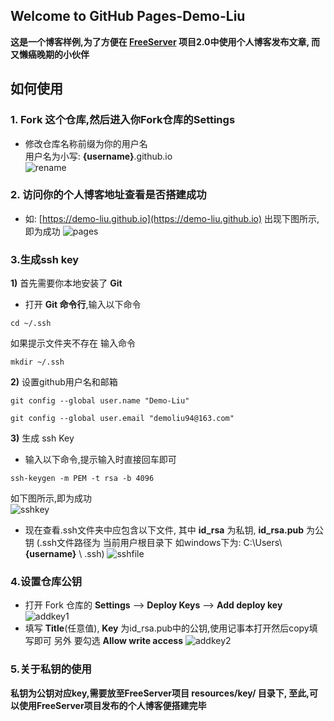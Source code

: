 ## Welcome to GitHub Pages-Demo-Liu

**这是一个博客样例,为了方便在 [FreeServer](https://github.com/liao-can-jie/FreeServer) 项目2.0中使用个人博客发布文章, 而又懒癌晚期的小伙伴**

## 如何使用

### 1. Fork 这个仓库,然后进入你Fork仓库的Settings   

  -  修改仓库名称前缀为你的用户名  
     用户名为小写: **{username}**.github.io  
  ![rename](https://github.com/Demo-Liu/MyPicture/raw/master/githubio/rename.png)

### 2. 访问你的个人博客地址查看是否搭建成功
  - 如: [https://demo-liu.github.io](https://demo-liu.github.io)
    出现下图所示,即为成功
    ![pages](https://github.com/Demo-Liu/MyPicture/raw/master/githubio/pages.png)
    
### 3.生成ssh key  
  **1)** 首先需要你本地安装了 **Git**  
  - 打开 **Git 命令行**,输入以下命令  
  ```
  cd ~/.ssh
  ```
  如果提示文件夹不存在 输入命令  
  ```
  mkdir ~/.ssh
  ```
  **2)** 设置github用户名和邮箱
  ```
  git config --global user.name "Demo-Liu"
  ```
  ```
  git config --global user.email "demoliu94@163.com"
  ```
  **3)** 生成 ssh Key
  - 输入以下命令,提示输入时直接回车即可
  ```
  ssh-keygen -m PEM -t rsa -b 4096
  ```
  如下图所示,即为成功  
  ![sshkey](https://github.com/Demo-Liu/MyPicture/raw/master/githubio/sshkey.png)
  - 现在查看.ssh文件夹中应包含以下文件, 其中 **id_rsa** 为私钥, **id_rsa.pub** 为公钥 
  (.ssh文件路径为 当前用户根目录下 如windows下为: C:\Users\ **{username}** \ .ssh)
  ![sshfile](https://github.com/Demo-Liu/MyPicture/raw/master/githubio/sshfile.png)
### 4.设置仓库公钥
  - 打开 Fork 仓库的 **Settings** --> **Deploy Keys** --> **Add deploy key**
  ![addkey1](https://github.com/Demo-Liu/MyPicture/raw/master/githubio/addkey1.png)
  - 填写 **Title**(任意值), **Key** 为id_rsa.pub中的公钥,使用记事本打开然后copy填写即可
    另外 要勾选 **Allow write access**
  ![addkey2](https://github.com/Demo-Liu/MyPicture/raw/master/githubio/addkey2.png)

### 5.关于私钥的使用
  **私钥为公钥对应key,需要放至FreeServer项目 resources/key/ 目录下, 至此,可以使用FreeServer项目发布的个人博客便搭建完毕**
